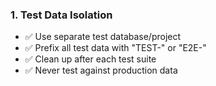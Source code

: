 ### 1. Test Data Isolation

- ✅ Use separate test database/project
- ✅ Prefix all test data with "TEST-" or "E2E-"
- ✅ Clean up after each test suite
- ✅ Never test against production data
